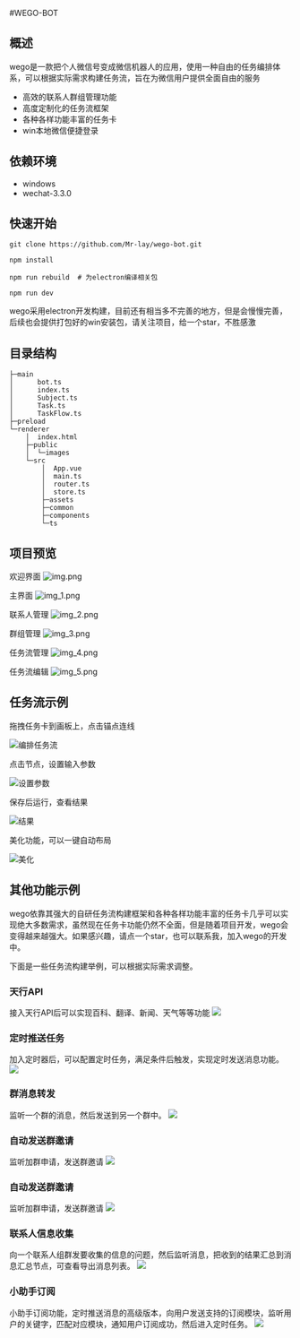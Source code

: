 #WEGO-BOT

## 概述

wego是一款把个人微信号变成微信机器人的应用，使用一种自由的任务编排体系，可以根据实际需求构建任务流，旨在为微信用户提供全面自由的服务

- 高效的联系人群组管理功能
- 高度定制化的任务流框架
- 各种各样功能丰富的任务卡
- win本地微信便捷登录

## 依赖环境

- windows
- wechat-3.3.0

## 快速开始

```shell
git clone https://github.com/Mr-lay/wego-bot.git

npm install

npm run rebuild  # 为electron编译相关包

npm run dev
```

wego采用electron开发构建，目前还有相当多不完善的地方，但是会慢慢完善，后续也会提供打包好的win安装包，请关注项目，给一个star，不胜感激

## 目录结构

```
├─main
│      bot.ts
│      index.ts
│      Subject.ts
│      Task.ts
│      TaskFlow.ts
├─preload
└─renderer
    │  index.html
    ├─public
    │  └─images
    └─src
        │  App.vue
        │  main.ts
        │  router.ts
        │  store.ts
        ├─assets
        ├─common
        ├─components  
        └─ts
```

## 项目预览

欢迎界面
![img.png](https://gitee.com/git_for_li/image-repo/raw/master/images/img.png)

主界面
![img_1.png](https://gitee.com/git_for_li/image-repo/raw/master/images/img_1.png)

联系人管理
![img_2.png](https://gitee.com/git_for_li/image-repo/raw/master/images/img_2.png)

群组管理
![img_3.png](https://gitee.com/git_for_li/image-repo/raw/master/images/img_3.png)

任务流管理
![img_4.png](https://gitee.com/git_for_li/image-repo/raw/master/images/img_4.png)

任务流编辑
![img_5.png](https://gitee.com/git_for_li/image-repo/raw/master/images/img_5.png)

## 任务流示例

拖拽任务卡到画板上，点击锚点连线

![编排任务流](https://gitee.com/git_for_li/image-repo/raw/master/images/%E7%BC%96%E6%8E%92%E4%BB%BB%E5%8A%A1%E6%B5%81_.gif)

点击节点，设置输入参数

![设置参数](https://gitee.com/git_for_li/image-repo/raw/master/images/%E4%BF%AE%E6%94%B9%E9%85%8D%E7%BD%AE_.gif)

保存后运行，查看结果

![结果](https://gitee.com/git_for_li/image-repo/raw/master/images/6a8e8d952600247abce9a7ef21d2242.png)

美化功能，可以一键自动布局

![美化](https://gitee.com/git_for_li/image-repo/raw/master/images/%E7%BE%8E%E5%8C%96_.gif)

## 其他功能示例

wego依靠其强大的自研任务流构建框架和各种各样功能丰富的任务卡几乎可以实现绝大多数需求，虽然现在任务卡功能仍然不全面，但是随着项目开发，wego会变得越来越强大。如果感兴趣，请点一个star，也可以联系我，加入wego的开发中。

下面是一些任务流构建举例，可以根据实际需求调整。
### 天行API
接入天行API后可以实现百科、翻译、新闻、天气等等功能
![](https://gitee.com/git_for_li/image-repo/raw/master/images/20220508231251.png)
### 定时推送任务
加入定时器后，可以配置定时任务，满足条件后触发，实现定时发送消息功能。
![](https://gitee.com/git_for_li/image-repo/raw/master/images/20220508231309.png)
### 群消息转发
监听一个群的消息，然后发送到另一个群中。
![](https://gitee.com/git_for_li/image-repo/raw/master/images/20220508231314.png)
### 自动发送群邀请
监听加群申请，发送群邀请
![](https://gitee.com/git_for_li/image-repo/raw/master/images/20220508231318.png)
### 自动发送群邀请
监听加群申请，发送群邀请
![](https://gitee.com/git_for_li/image-repo/raw/master/images/20220508231323.png)
### 联系人信息收集
向一个联系人组群发要收集的信息的问题，然后监听消息，把收到的结果汇总到消息汇总节点，可查看导出消息列表。
![](https://gitee.com/git_for_li/image-repo/raw/master/images/20220508231328.png)
### 小助手订阅
小助手订阅功能，定时推送消息的高级版本，向用户发送支持的订阅模块，监听用户的关键字，匹配对应模块，通知用户订阅成功，然后进入定时任务。
![](https://gitee.com/git_for_li/image-repo/raw/master/images/20220508231332.png)